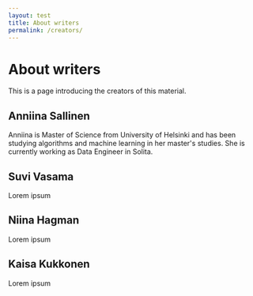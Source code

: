 ```yaml
---
layout: test
title: About writers
permalink: /creators/
---
```

# About writers

This is a page introducing the creators of this material.

## Anniina Sallinen
Anniina is Master of Science from University of Helsinki and has been studying algorithms and machine learning in her master's studies. She is currently working as Data Engineer in Solita.

[<i class="fab fa-twitter-square fa-2x"></i>](https://twitter.com/annisalli) 
[<i class="fab fa-linkedin fa-2x"></i>](https://www.linkedin.com/in/asallinen/)

## Suvi Vasama

Lorem ipsum

[<i class="fab fa-twitter-square fa-2x"></i>](https://twitter.com/annisalli) 
[<i class="fab fa-linkedin fa-2x"></i>](https://www.linkedin.com/in/asallinen/)

## Niina Hagman

Lorem ipsum

[<i class="fab fa-twitter-square fa-2x"></i>](https://twitter.com/annisalli)
[<i class="fab fa-linkedin fa-2x"></i>](https://www.linkedin.com/in/asallinen/)

## Kaisa Kukkonen

Lorem ipsum

[<i class="fab fa-twitter-square fa-2x"></i>](https://twitter.com/annisalli) 
[<i class="fab fa-linkedin fa-2x"></i>](https://www.linkedin.com/in/asallinen/)
